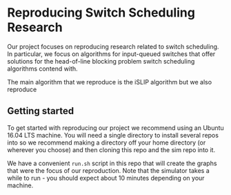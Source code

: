 # Reproducing Switch Scheduling Research
Our project focuses on reproducing research related to switch scheduling. 
In particular, we focus on algorithms for input-queued switches that offer
solutions for the head-of-line blocking problem switch scheduling algorithms
contend with.

The main algorithm that we reproduce is the iSLIP algorithm but we also
reproduce

## Getting started
To get started with reproducing our project we recommend using an Ubuntu
16.04 LTS machine. You will need a single directory to install several
repos into so we recommend making a directory off your home directory 
(or wherever you choose) and then cloning this repo and the sim repo
into it. 

We have a convenient `run.sh` script in this repo that will create the
graphs that were the focus of our reproduction. Note that the simulator
takes a while to run - you should expect about 10 minutes depending on 
your machine. 

